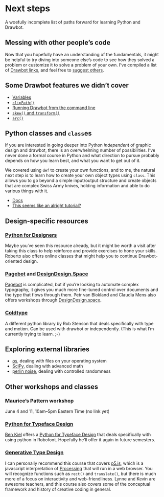 # Next steps

A woefully incomplete list of paths forward for learning Python and Drawbot.

## Messing with other people’s code

Now that you hopefully have an understanding of the fundamentals, it might be helpful to try diving into someone else’s code to see how they solved a problem or customize it to solve a problem of your own. I’ve compiled a list of [Drawbot links](https://github.com/djrrb/Python-For-Visual-Designers-2020#additional-resources), and feel free to [suggest others](https://github.com/djrrb/Python-For-Visual-Designers-2020/issues).

## Some Drawbot features we didn’t cover

* [Variables](https://www.drawbot.com/content/variables.html)
* [`clipPath()`](https://www.drawbot.com/content/shapes/drawingPath.html#drawBot.clipPath)
* [Running Drawbot from the command line](https://github.com/typemytype/drawbot#using-drawbot-as-a-python-module)
* [`skew()` and `transform()`](https://www.drawbot.com/content/canvas/state.html#drawBot.skew)
* [`arc()`](https://www.drawbot.com/content/shapes/drawingPath.html#drawBot.arc)

## Python classes and `class`es

If you are interested in going deeper into Python _independent_ of graphic design and drawbot, there is an overwhelming number of possibilities. I’ve never done a formal course in Python and what direction to pursue probably depends on how you learn best, and what you want to get out of it.

We covered using `def` to create your own functions, and to me, the natural next step is to learn how to create your own object types using `class`. This allows you to go beyond a simple input/output structure and create objects that are complex Swiss Army knives, holding information and able to do various things with it.

* [Docs](https://docs.python.org/3/tutorial/classes.html)
* [This seems like an alright tutorial?](https://realpython.com/python3-object-oriented-programming/)


## Design-specific resources

### [Python for Designers](http://www.pythonfordesigners.com) 

Maybe you’ve seen this resource already, but it might be worth a visit after taking this class to help reinforce and provide exercises to hone your skills. Roberto also offers online classes that might help you to continue Drawbot-oriented design.

### [Pagebot](http://pagebot.io) and [DesignDesign.Space](https://designdesign.space)

[Pagebot](http://pagebot.io) is complicated, but if you’re looking to automate complex typography, it gives you much more fine-tuned control over documents and the type that flows through them. Petr van Blokland and Claudia Mens also offers workshops through [DesignDesign.space](https://designdesign.space).

### [Coldtype](https://coldtype.goodhertz.com)

A different python library by Rob Stenson that deals specifically with type and motion. Can be used with drawbot or independently. (This is what I’m currently trying to learn. ;-)


## Exploring external libraries

* [os](https://docs.python.org/3/library/os.html), dealing with files on your operating system
* [SciPy](https://pypi.org/project/scipy/), dealing with advanced math
* [perlin noise](https://pypi.org/project/perlin-noise/), dealing with controlled randomness


## Other workshops and classes

### Maurice’s Pattern workshop

June 4 and 11, 10am–5pm Eastern Time (no link yet)

### [Python for Typeface Design](http://coopertype.org/event/basic_python_programming_for_typeface_design_fall2020)

[Ben Kiel](https://xyztype.com) offers a [Python for Typeface Design](http://coopertype.org/event/basic_python_programming_for_typeface_design_fall2020) that deals specifically with using python in Robofont. Hopefully he’ll offer it again in future semesters.


### [Generative Type Design](http://coopertype.org/event/generative_type_fall2020)

I can personally recommend this course that covers [p5.js](https://p5js.org), which is a javascript interpretation of [Processing](https://processing.org) that will run in a web browser. You will recognize functions such as `rect()` and `translate()`, but there is much more of a focus on interactivity and web-friendliness. Lynne and Kevin are awesome teachers, and this course also covers some of the conceptual framework and history of creative coding in general.